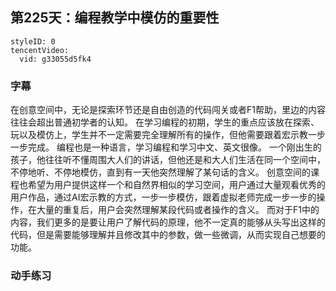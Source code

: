 ## 第225天：编程教学中模仿的重要性


```@TencentVideo
styleID: 0
tencentVideo:
  vid: g33055d5fk4

```


### 字幕

在创意空间中，无论是探索环节还是自由创造的代码闯关或者F1帮助，里边的内容往往会超出普通初学者的认知。
在学习编程的初期，学生的重点应该放在探索、玩以及模仿上，学生并不一定需要完全理解所有的操作，但他需要跟着宏示教一步一步完成。
编程也是一种语言，学习编程和学习中文、英文很像。
一个刚出生的孩子，他往往听不懂周围大人们的讲话，但他还是和大人们生活在同一个空间中，不停地听、不停地模仿，直到有一天他突然理解了某句话的含义。
创意空间的课程也希望为用户提供这样一个和自然界相似的学习空间，用户通过大量观看优秀的用户作品，通过AI宏示教的方式，一步一步模仿，跟着虚拟老师完成一步一步的操作，在大量的重复后，用户会突然理解某段代码或者操作的含义。
而对于F1中的内容，我们更多的是要让用户了解代码的原理，他不一定真的能够从头写出这样的代码，但是需要能够理解并且修改其中的参数，做一些微调，从而实现自己想要的功能。


### 动手练习



